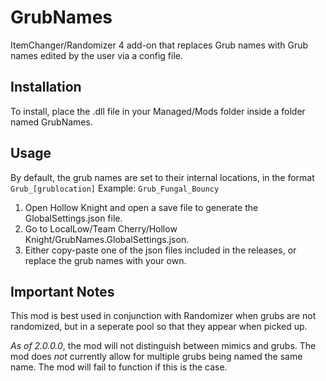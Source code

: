 # GrubNames

ItemChanger/Randomizer 4 add-on that replaces Grub names with Grub names edited by the user via a config file.

## Installation

To install, place the .dll file in your Managed/Mods folder inside a folder named GrubNames.

## Usage
By default, the grub names are set to their internal locations, in the format
	```Grub_[grublocation]```
Example:
	```Grub_Fungal_Bouncy```

1. Open Hollow Knight and open a save file to generate the GlobalSettings.json file.
2. Go to LocalLow/Team Cherry/Hollow Knight/GrubNames.GlobalSettings.json.
3. Either copy-paste one of the json files included in the releases, or replace the grub names with your own.

## Important Notes
This mod is best used in conjunction with Randomizer when grubs are not randomized, but in a seperate pool so that they appear when picked up.

*As of 2.0.0.0*, the mod will not distinguish between mimics and grubs.
The mod does *not* currently allow for multiple grubs being named the same name. The mod will fail to function if this is the case.
